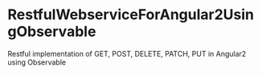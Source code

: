 # RestfulWebserviceForAngular2UsingObservable
Restful implementation of GET, POST, DELETE, PATCH, PUT in Angular2 using Observable
